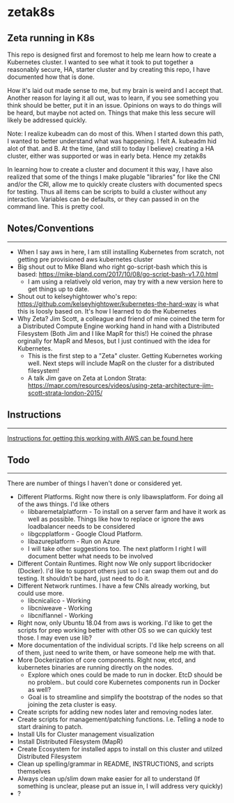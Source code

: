 # zetak8s
Zeta running in K8s
--------
This repo is designed first and foremost to help me learn how to create a Kubernetes cluster. I wanted to see what it took to put together a reasonably secure, HA, starter cluster and by creating this repo, I have documented how that is done. 

How it's laid out made sense to me, but my brain is weird and I accept that. Another reason for laying it all out, was to learn, if you see something you think should be better, put it in an issue. Opinions on ways to do things will be heard, but maybe not acted on. Things that make this less secure will likely be addressed quickly. 

Note: I realize kubeadm can do most of this. When I started down this path, I wanted to better understand what was happening. I felt A. kubeadm hid alot of that. and B. At the time, (and still to today I believe) creating a HA cluster, either was supported or was in early beta. Hence my zetak8s

In learning how to create a cluster and document it this way, I have also realized that some of the things I make plugable "libraries" for like the CNI and/or the CRI, allow me to quickly create clusters with documented specs for testing.  Thus all items can be scripts to build a cluster without any interaction. Variables can be defaults, or they can passed in on the command line. This is pretty cool. 


## Notes/Conventions
----
- When I say aws in here, I am still installing Kubernetes from scratch, not getting pre provisioned aws kubernetes cluster
- Big shout out to Mike Bland who right go-script-bash which this is based: https://mike-bland.com/2017/10/08/go-script-bash-v1.7.0.html
  - I am using a relatively old verion, may try with a new version here to get things up to date. 
- Shout out to kelseyhightower who's repo: https://github.com/kelseyhightower/kubernetes-the-hard-way  is what this is loosly based on. It's how I learned to do the Kubernetes
- Why Zeta? Jim Scott, a colleague and friend of mine coined the term for a Distributed Compute Engine working hand in hand with a Distributed Filesystem (Both Jim and I like MapR for this!)  He coined the phrase orginally for MapR and Mesos, but I just continued with the idea for Kubernetes.  
  - This is the first step to a "Zeta" cluster. Getting Kubernetes working well. Next steps will include MapR on the cluster for a distributed filesystem!
  - A talk Jim gave on Zeta at London Strata: https://mapr.com/resources/videos/using-zeta-architecture-jim-scott-strata-london-2015/
## Instructions
----
[Instructions for getting this working with AWS can be found here](INSTRUCTIONS.md)


## Todo
----
There are number of things I haven't done or considered yet. 

- Different Platforms. Right now there is only libawsplatform. For doing all of the aws things. I'd like others
  - libbaremetalplatform - To install on a server farm and have it work as well as possible. Things like how to replace or ignore the aws loadbalancer needs to be considered
  - libgcpplatform - Google Cloud Platform. 
  - libazureplatform - Run on Azure
  - I will take other suggestions too. The next platform I right I will document better what needs to be involved
- Different Contain Runtimes. Right now We only support libcridocker (Docker).  I'd like to support others just so I can swap them out and do testing. It shouldn't be hard, just need to do it. 
- Different Network runtimes. I have a few CNIs already working, but could use more. 
  - libcnicalico  - Working
  - libcniweave   - Working
  - libcniflannel - Working
- Right now, only Ubuntu 18.04 from aws is working. I'd like to get the scripts for prep working better with other OS so we can quickly test those. I may even use lib?
- More documentation of the individual scripts. I'd like help screens on all of them, just need to write them, or have someone help me with that. 
- More Dockerization of core components. Right now, etcd, and kubernetes binaries are running directly on the nodes. 
    - Explore which ones could be made to run in docker. EtcD should be no problem.. but could core Kubernetes components run in Docker as well? 
    - Goal is to streamline and simplify the bootstrap of the nodes so that joining the zeta cluster is easy. 
- Create scripts for adding new nodes later and removing nodes later. 
- Create scripts for management/patching functions. I.e. Telling a node to start draining to patch. 
- Install UIs for Cluster management visualization
- Install Distributed Filesystem (MapR)
- Create Ecosystem for installed apps to install on this cluster and utilzed Distributed Filesystem
- Clean up spelling/grammar in README, INSTRUCTIONS, and scripts themselves
- Always clean up/slim down make easier for all to understand (If something is unclear, please put an issue in, I will address very quickly)
- ?




